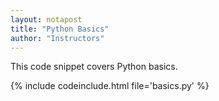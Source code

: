 ```yaml
---
layout: notapost
title: "Python Basics"
author: "Instructors"
---
```


This code snippet covers Python basics.

{% include codeinclude.html file='basics.py' %}

